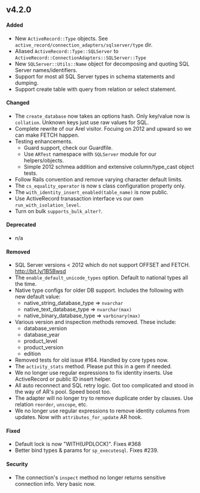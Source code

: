 
## v4.2.0

#### Added

* New `ActiveRecord::Type` objects. See `active_record/connection_adapters/sqlserver/type` dir.
* Aliased `ActiveRecord::Type::SQLServer` to `ActiveRecord::ConnectionAdapters::SQLServer::Type`
* New `SQLServer::Utils::Name` object for decomposing and quoting SQL Server names/identifiers.
* Support for most all SQL Server types in schema statements and dumping.
* Support create table with query from relation or select statement.

#### Changed

* The `create_database` now takes an options hash. Only key/value now is `collation`. Unknown keys just use raw values for SQL.
* Complete rewrite of our Arel visitor. Focuing on 2012 and upward so we can make FETCH happen.
* Testing enhancements.
  * Guard support, check our Guardfile.
  * Use `ARTest` namespace with `SQLServer` module for our helpers/objects.
  * Simple 2012 schmea addition and extensive column/type_cast object tests.
* Follow Rails convention and remove varying character default limits.
* The `cs_equality_operator` is now s class configuration property only.
* The `with_identity_insert_enabled(table_name)` is now public.
* Use ActiveRecord tranasaction interface vs our own `run_with_isolation_level`.
* Turn on bulk `supports_bulk_alter?`.

#### Deprecated

* n/a

#### Removed

* SQL Server versions < 2012 which do not support OFFSET and FETCH. http://bit.ly/1B5Bwsd
* The `enable_default_unicode_types` option. Default to national types all the time.
* Native type configs for older DB support. Includes the following with new default value:
  * native_string_database_type => `nvarchar`
  * native_text_database_type   => `nvarchar(max)`
  * native_binary_database_type => `varbinary(max)`
* Various version and inspection methods removed. These include:
  * database_version
  * database_year
  * product_level
  * product_version
  * edition
* Removed tests for old issue #164. Handled by core types now.
* The `activity_stats` method. Please put this in a gem if needed.
* We no longer use regular expressions to fix identity inserts. Use ActiveRecord or public ID insert helper.
* All auto reconnect and SQL retry logic. Got too complicated and stood in the way of AR's pool. Speed boost too.
* The adapter will no longer try to remove duplicate order by clauses. Use relation `reorder`, `unscope`, etc.
* We no longer use regular expressions to remove identity columns from updates. Now with `attributes_for_update` AR hook.

#### Fixed

* Default lock is now "WITH(UPDLOCK)". Fixes #368
* Better bind types & params for `sp_executesql`. Fixes #239.

#### Security

* The connection's `inspect` method no longer returns sensitive connection info. Very basic now.


